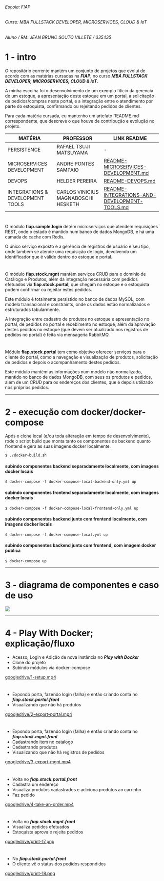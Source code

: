 ###### Escola: FIAP
###### Curso: MBA FULLSTACK DEVELOPER, MICROSERVICES, CLOUD & IoT
###### Aluno / RM: JEAN BRUNO SOUTO VILLETE / 335435

# 1 - intro

O repositório corrente mantém um conjunto de projetos que evolui de acordo com as matérias cursadas na ***FIAP***, no
 curso ***MBA FULLSTACK DEVELOPER, MICROSERVICES, CLOUD & IoT***.

A minha escolha foi o desenvolvimento de um exemplo fitício da gerencia de um estoque, a apresentação deste estoque em
 um portal, a solicitação de pedidos/compras neste portal, e a integração entre o atendimento por parte do estoquista,
 confirmando ou rejeitando pedidos de clientes.

Para cada matéria cursada, eu mantenho um artefato README.md correspondente, que descreve o que houve de contribução e
 evolução no projeto.

| MATÉRIA | PROFESSOR | LINK README |
| --- | --- | --- |
| PERSISTENCE | RAFAEL TSUJI MATSUYAMA | - |
| MICROSERVICES DEVELOPMENT | ANDRE PONTES SAMPAIO | [README-MICROSERVICES-DEVELOPMENT.md](README-MICROSERVICES-DEVELOPMENT.md) |
| DEVOPS | HELDER PEREIRA | [README-DEVOPS.md](README-DEVOPS.md) |
| INTEGRATIONS & DEVELOPMENT TOOLS | CARLOS VINICIUS MAGNABOSCHI HESKETH | [README-INTEGRATIONS-AND-DEVELOPMENT-TOOLS.md](README-INTEGRATIONS-AND-DEVELOPMENT-TOOLS.md) |

#
 
O módulo **fiap.sample.login** detém microserviços que atendem requisições REST, onde o estado é mantido num banco de
 dados MongoDB, e há uma camada de cache com Redis.

O único serviço exposto é a gerência de registros de usuário e seu tipo, onde também se atende uma requisição de login,
 devolvendo um identificador que é válido dentro do estoque e portal.

#

O módulo **fiap.stock.mgnt** mantém serviços CRUD para o domínio de Catálogo e Produtos, além da integração necessária
 com pedidos efetuados via **fiap.stock.portal**, que chegam no estoque e o estoquista podem confirmar ou rejeitar estes
 pedidos.

Este módulo é totalmente persistido no banco de dados MySQL, com modelo transacional e constraints, onde os dados estão
 normalizados e estruturados tabularmente.

A integração entre cadastro de produtos no estoque e apresentação no portal, de pedidos no portal e recebimento no
 estoque, além da aprovação destes pedidos no estoque (que devem ser atualizado nos registros de pedidos no portal) é
 feita via mensageria RabbitMQ.

#

Módulo **fiap.stock.portal** tem como objetivo oferecer serviços para o cliente do portal, como a navegação e
 visualização de produtos, solicitação de pedidos e depois o acompanhamento destes pedidos.
 
Este módulo mantém as informações num modelo não normalizado, mantido no banco de dados MongoDB, com seus os produtos e
 pedidos, além de um CRUD para os endereços dos clientes, que é depois utilizado nos próprios pedidos.

---

# 2 - execução com docker/docker-compose

Após o clone local (e/ou toda alteração em tempo de desenvolvimento), rode o script build que monta tanto os componentes
de backend quanto frontend e gera as suas imagens docker localmente.
 
``` $ ./docker-build.sh ```

#### subindo componentes backend separadamente localmente, com imagens docker locais
``` $ docker-compose -f docker-compose-local-backend-only.yml up ```

#### subindo componentes frontend separadamente localmente, com imagens docker locais
``` $ docker-compose -f docker-compose-local-frontend-only.yml up ```

#### subindo componentes backend junto com frontend localmente, com imagens docker locais
``` $ docker-compose -f docker-compose-local.yml up ```

#### subindo componentes backend junto com frontend, com imagem docker publica
``` $ docker-compose up ```

---

# 3 - diagrama de componentes e caso de uso

![](docs/fiap.stock.ecommerce.png)


---

# 4 - Play With Docker; explicação/fluxo

- Acesso, Login e Adição de nova Instância no ***Play with Docker***
- Clone do projeto  
- Subindo módulos via docker-compose  

[googledrive/1-setup.mp4](https://drive.google.com/file/d/1xXusUzAhK5KOtgqe1dV0fLs1FUUpKcmy/view?usp=sharing)

#

- Expondo porta, fazendo login (falha) e então criando conta no ***fiap.stock.portal.front***
- Visualizando que não há produtos

[googledrive/2-export-portal.mp4](https://drive.google.com/file/d/1lk-brhzBbSVEIIMU92EeqTwqEnNqE527/view?usp=sharing)

#
 
- Expondo porta, fazendo login (falha) e então criando conta no ***fiap.stock.mgnt.front***
- Cadastrando item no catalogo
- Cadastrando produtos
- Visualizando que não há registros de pedidos

[googledrive/3-export-mgnt.mp4](https://drive.google.com/file/d/1cUBf3mX11RycNHAC0gRsNpZ7cRcCibr9/view?usp=sharing)

#
 
- Volta no ***fiap.stock.portal.front***
- Cadastra um endereço
- Visualiza produtos cadastrados e adiciona produtos ao carrinho
- Faz pedido
  
[googledrive/4-take-an-order.mp4](https://drive.google.com/file/d/1D3UdfVNypd0Ixi25gUn54sIHosc0tfGw/view?usp=sharing)

#
 
- Volta no ***fiap.stock.mgnt.front***
- Visualiza pedidos efetuados
- Estoquista aprova e rejeita pedidos

[googledrive/print-17.png](https://drive.google.com/file/d/1GKNWIWtm5CpFH-Oy0z2wLWExlM_Q3Ci_/view?usp=sharing)

#

- No ***fiap.stock.portal.front***
- O cliente vê o status dos pedidos respondidos

[googledrive/print-18.png](https://drive.google.com/file/d/1LnBrSqKcsabeObvuu5NnfM0cX5jnmWDz/view?usp=sharing)
